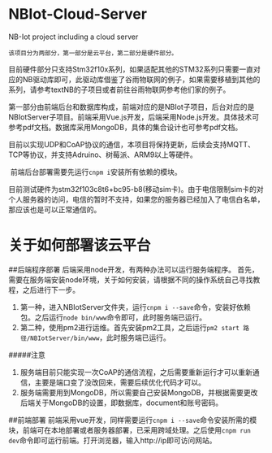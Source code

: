 # NBIot-Cloud-Server
NB-Iot project including a cloud server


    该项目分为两部分，第一部分是云平台，第二部分是硬件部分。
  目前硬件部分只支持Stm32f10x系列，如果适配其他的STM32系列只需要一直对应的NB驱动库即可，此驱动库借鉴了谷雨物联网的例子，如果需要移植到其他的系列，请参考textNB的子项目或者前往谷雨物联网参考他们家的例子。

  第一部分由前端后台和数据库构成，前端对应的是NBIot子项目，后台对应的是NBIotServer子项目。前端采用Vue.js开发，后端采用Node.js开发。具体技术可参考pdf文档。数据库采用MongoDB，具体的集合设计也可参考pdf文档。

  目前以实现UDP和CoAP协议的通信，本项目将保持更新，后续会支持MQTT、TCP等协议，并支持Adruino、树莓派、ARM9以上等硬件。

  前端后台部署需要先运行```cnpm i```安装所有依赖的模块。


目前测试硬件为stm32f103c8t6+bc95-b8(移动sim卡)。由于电信限制sim卡的对个人服务器的访问，电信的暂时不支持，如果您的服务器已经加入了电信白名单，那应该也是可以正常通信的。





# 关于如何部署该云平台

##后端程序部署
后端采用node开发，有两种办法可以运行服务端程序。
首先，需要在服务端安装node环境，关于如何安装，请根据不同的操作系统自己寻找教程，之后进行下一步。
1. 第一种，进入NBIotServer文件夹，运行`cnpm i --save`命令，安装好依赖包。之后运行`node bin/www`命令即可，此时服务端已运行。
2. 第二种，使用pm2进行运维。首先安装pm2工具，之后运行`pm2 start 路径/NBIotServer/bin/www`，此时服务端已运行。

#####注意
1. 服务端目前只能实现一次CoAP的通信流程，之后需要重新运行才可以重新通信，主要是端口变了没改回来，需要后续优化代码才可以。
2. 服务端需要用到MongoDB，所以需要自己安装MongoDB，并根据需要更改后端关于MongoDB的设置，即数据库，document和账号密码。


##前端部署
前端采用vue开发，同样需要运行`cnpm i --save`命令安装所需的模块，前端可在本地部署或者服务器部署，已采用跨域处理。之后使用`cnpm run dev`命令即可运行前端。打开浏览器，输入http://ip即可访问网站。
